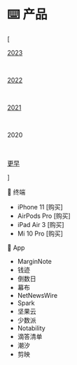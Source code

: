 # ⌨️ 产品


<div class="nav-tab">
  <p class="bord">[</p>
  <a href="../goods"><p class="not">2023</p></a>&nbsp;
  <a href="../goods-2022"><p class="not">2022</p></a>&nbsp;
  <a href="../goods-2021"><p class="not">2021</p></a>&nbsp;
  <p class="now">2020</p>&nbsp;
  <a href="../goods-earler"><p class="not">更早</p></a>
  <p class="bord">]</p>
</div>

🔖 终端

- iPhone 11 [购买]
- AirPods Pro [购买]
- iPad Air 3 [购买]
- Mi 10 Pro [购买]

🔖 App

- MarginNote
- 钱迹
- 倒数日
- 幕布
- NetNewsWire
- Spark
- 坚果云
- 少数派
- Notability
- 滴答清单
- 潮汐
- 剪映
